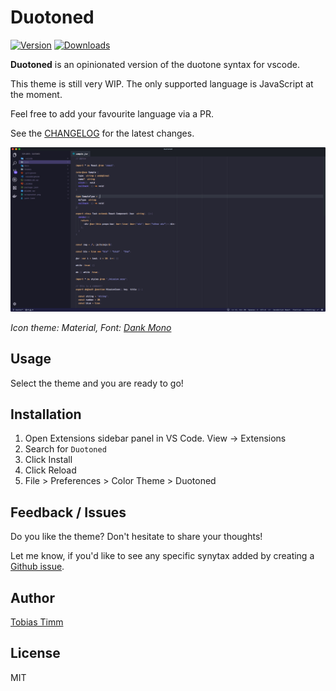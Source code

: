 # Duotoned

[![Version](https://vsmarketplacebadge.apphb.com/version/TobiasTimm.duotoned.svg)](https://marketplace.visualstudio.com/items?itemName=TobiasTimm.duotoned)
[![Downloads](https://img.shields.io/vscode-marketplace/d/TobiasTimm.duotoned.svg)](https://marketplace.visualstudio.com/items?itemName=TobiasTimm.duotoned)

**Duotoned** is an opinionated version of the duotone syntax for vscode.

This theme is still very WIP. The only supported language is JavaScript at the moment.

Feel free to add your favourite language via a PR.

See the [CHANGELOG](CHANGELOG.md) for the latest changes.

![Screenshot](screenshot.png)

_Icon theme: Material, Font: [Dank Mono](https://dank.sh)_

## Usage

Select the theme and you are ready to go!

## Installation

1.  Open Extensions sidebar panel in VS Code. View → Extensions
1.  Search for `Duotoned`
1.  Click Install
1.  Click Reload
1.  File > Preferences > Color Theme > Duotoned

## Feedback / Issues

Do you like the theme? Don't hesitate to share your thoughts!

Let me know, if you'd like to see any specific synytax added by creating a [Github issue](https://github.com/tobiastimm/duotoned/issues).

## Author

[Tobias Timm](https://twitter.com/TbsTimm)

## License

MIT
